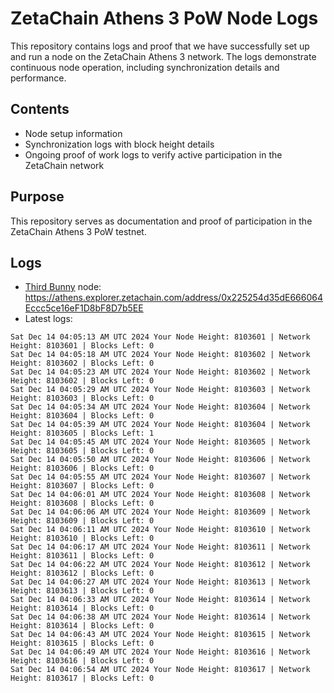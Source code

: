 # ZetaChain Athens 3 PoW Node Logs
This repository contains logs and proof that we have successfully set up and run a node on the ZetaChain Athens 3 network. The logs demonstrate continuous node operation, including synchronization details and performance.

## Contents
- Node setup information
- Synchronization logs with block height details
- Ongoing proof of work logs to verify active participation in the ZetaChain network

## Purpose
This repository serves as documentation and proof of participation in the ZetaChain Athens 3 PoW testnet.

## Logs

- [Third Bunny](https://thirdbunny.xyz/) node: https://athens.explorer.zetachain.com/address/0x225254d35dE666064Eccc5ce16eF1D8bF8D7b5EE
- Latest logs:
```
Sat Dec 14 04:05:13 AM UTC 2024 Your Node Height: 8103601 | Network Height: 8103601 | Blocks Left: 0
Sat Dec 14 04:05:18 AM UTC 2024 Your Node Height: 8103602 | Network Height: 8103602 | Blocks Left: 0
Sat Dec 14 04:05:23 AM UTC 2024 Your Node Height: 8103602 | Network Height: 8103602 | Blocks Left: 0
Sat Dec 14 04:05:29 AM UTC 2024 Your Node Height: 8103603 | Network Height: 8103603 | Blocks Left: 0
Sat Dec 14 04:05:34 AM UTC 2024 Your Node Height: 8103604 | Network Height: 8103604 | Blocks Left: 0
Sat Dec 14 04:05:39 AM UTC 2024 Your Node Height: 8103604 | Network Height: 8103605 | Blocks Left: 1
Sat Dec 14 04:05:45 AM UTC 2024 Your Node Height: 8103605 | Network Height: 8103605 | Blocks Left: 0
Sat Dec 14 04:05:50 AM UTC 2024 Your Node Height: 8103606 | Network Height: 8103606 | Blocks Left: 0
Sat Dec 14 04:05:55 AM UTC 2024 Your Node Height: 8103607 | Network Height: 8103607 | Blocks Left: 0
Sat Dec 14 04:06:01 AM UTC 2024 Your Node Height: 8103608 | Network Height: 8103608 | Blocks Left: 0
Sat Dec 14 04:06:06 AM UTC 2024 Your Node Height: 8103609 | Network Height: 8103609 | Blocks Left: 0
Sat Dec 14 04:06:11 AM UTC 2024 Your Node Height: 8103610 | Network Height: 8103610 | Blocks Left: 0
Sat Dec 14 04:06:17 AM UTC 2024 Your Node Height: 8103611 | Network Height: 8103611 | Blocks Left: 0
Sat Dec 14 04:06:22 AM UTC 2024 Your Node Height: 8103612 | Network Height: 8103612 | Blocks Left: 0
Sat Dec 14 04:06:27 AM UTC 2024 Your Node Height: 8103613 | Network Height: 8103613 | Blocks Left: 0
Sat Dec 14 04:06:33 AM UTC 2024 Your Node Height: 8103614 | Network Height: 8103614 | Blocks Left: 0
Sat Dec 14 04:06:38 AM UTC 2024 Your Node Height: 8103614 | Network Height: 8103614 | Blocks Left: 0
Sat Dec 14 04:06:43 AM UTC 2024 Your Node Height: 8103615 | Network Height: 8103615 | Blocks Left: 0
Sat Dec 14 04:06:49 AM UTC 2024 Your Node Height: 8103616 | Network Height: 8103616 | Blocks Left: 0
Sat Dec 14 04:06:54 AM UTC 2024 Your Node Height: 8103617 | Network Height: 8103617 | Blocks Left: 0
```
